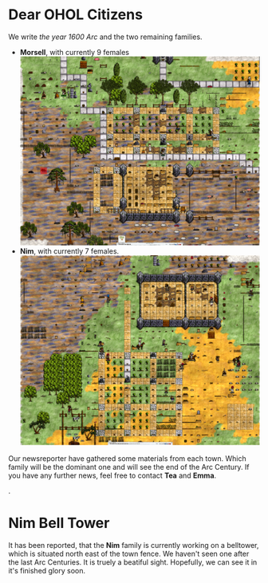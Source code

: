 Dear OHOL Citizens
==================
We write *the year 1600 Arc* and the two remaining families.

* **Morsell**, with currently 9 females ![image](Arc_1600_Morsell.png)
* **Nim**, with currently 7 females.
![image](Arc_1600_Nim.png)


 Our newsreporter have gathered some materials from each town. Which family will be the dominant one and will see the end of the Arc Century. If you have any further news, feel free to contact **Tea**  and **Emma**.

.

Nim Bell Tower
 ====
 It has been reported, that the **Nim** family is currently working on a belltower, which is situated north east of the town fence. We haven't seen one after the last Arc Centuries. It is truely a beatiful sight. Hopefully, we can see it in it's finished glory soon.